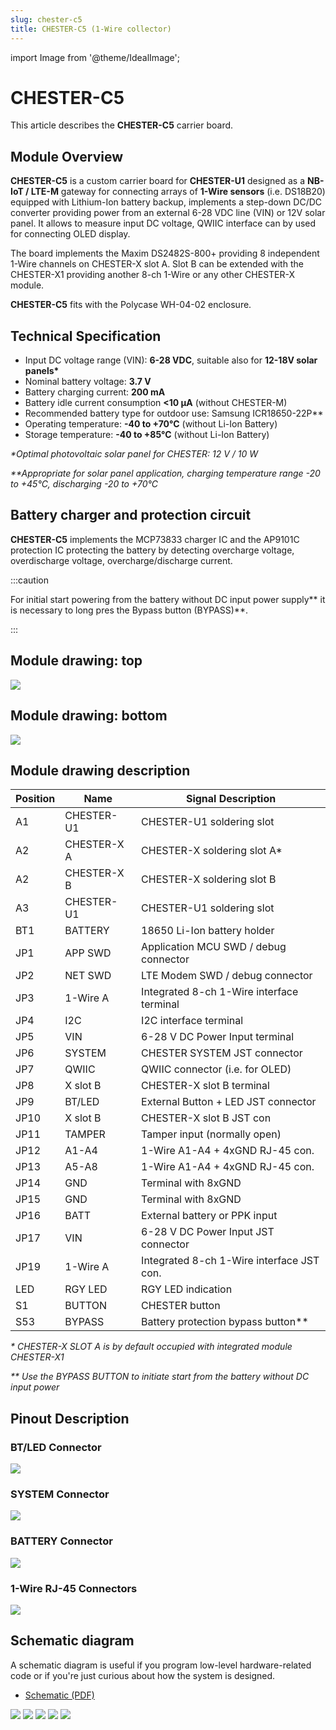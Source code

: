 ```yaml
---
slug: chester-c5
title: CHESTER-C5 (1-Wire collector)
---
```

import Image from '@theme/IdealImage';

# CHESTER-C5
This article describes the **CHESTER-C5** carrier board.

## Module Overview

**CHESTER-C5** is a custom carrier board for **CHESTER-U1** designed as a **NB-IoT / LTE-M** gateway for connecting arrays of **1-Wire sensors** (i.e. DS18B20) equipped with Lithium-Ion battery backup, implements a step-down DC/DC converter providing power from an external 6-28 VDC line (VIN) or 12V solar panel. It allows to measure input DC voltage, QWIIC interface can by used for connecting OLED display.

The board implements the Maxim DS2482S-800+ providing 8 independent 1-Wire channels on CHESTER-X slot A. Slot B can be extended with the CHESTER-X1 providing another 8-ch 1-Wire or any other CHESTER-X module.

**CHESTER-C5** fits with the Polycase WH-04-02 enclosure.

## Technical Specification

* Input DC voltage range (VIN): **6-28 VDC**, suitable also for **12-18V solar panels\***
* Nominal battery voltage: **3.7 V**
* Battery charging current: **200 mA**
* Battery idle current consumption **<10 μA** (without CHESTER-M)
* Recommended battery type for outdoor use: Samsung ICR18650-22P**
* Operating temperature: **-40 to +70°C** (without Li-Ion Battery)
* Storage temperature: **-40 to +85°C** (without Li-Ion Battery)

_\*Optimal photovoltaic solar panel for CHESTER: 12 V / 10 W_

_\**Appropriate for solar panel application, charging temperature range -20 to +45°C, discharging -20 to +70°C_

## Battery charger and protection circuit
**CHESTER-C5** implements the MCP73833 charger IC and the AP9101C protection IC protecting the battery by detecting overcharge voltage, overdischarge voltage, overcharge/discharge current.

:::caution

For initial start powering from the battery without DC input power supply** it is necessary to long pres the Bypass button (BYPASS)**.

:::

## Module drawing: top

![](chester-c5-top.png)

## Module drawing: bottom

![](chester-c5-bot.png)

## Module drawing description

| Position | Name        | Signal Description                        |
| -------- | ----------- | ----------------------------------------- |
| A1       | CHESTER-U1  | CHESTER-U1 soldering slot                 |
| A2       | CHESTER-X A | CHESTER-X soldering slot A*               |
| A2       | CHESTER-X B | CHESTER-X soldering slot B                |
| A3       | CHESTER-U1  | CHESTER-U1 soldering slot                 |
| BT1      | BATTERY     | 18650 Li-Ion battery holder               |
| JP1      | APP SWD     | Application MCU SWD / debug connector     |
| JP2      | NET SWD     | LTE Modem SWD / debug connector           |
| JP3      | 1-Wire A    | Integrated 8-ch 1-Wire interface terminal |
| JP4      | I2C         | I2C interface terminal                    |
| JP5      | VIN         | 6-28 V DC Power Input terminal            |
| JP6      | SYSTEM      | CHESTER SYSTEM JST connector              |
| JP7      | QWIIC       | QWIIC connector (i.e. for OLED)           |
| JP8      | X slot B    | CHESTER-X slot B terminal                 |
| JP9      | BT/LED      | External Button + LED JST connector       |
| JP10     | X slot B    | CHESTER-X slot B JST con                  |
| JP11     | TAMPER      | Tamper input (normally open)              |
| JP12     | A1-A4       | 1-Wire A1-A4 + 4xGND RJ-45 con.           |
| JP13     | A5-A8       | 1-Wire A1-A4 + 4xGND RJ-45 con.           |
| JP14     | GND         | Terminal with 8xGND                       |
| JP15     | GND         | Terminal with 8xGND                       |
| JP16     | BATT        | External battery or PPK input             |
| JP17     | VIN         | 6-28 V DC Power Input JST connector       |
| JP19     | 1-Wire A    | Integrated 8-ch 1-Wire interface JST con. |
| LED      | RGY LED     | RGY LED indication                        |
| S1       | BUTTON      | CHESTER button                            |
| S53      | BYPASS      | Battery protection bypass button**        |

_\* CHESTER-X SLOT A is by default occupied with integrated module CHESTER-X1_

_\** Use the BYPASS BUTTON to initiate start from the battery without DC input power_

## Pinout Description

### BT/LED Connector

![](btn-ext.png)

### SYSTEM Connector

![](system.png)

### BATTERY Connector

![](batt.png)

### 1-Wire RJ-45 Connectors

![](rj-45.png)

## Schematic diagram

A schematic diagram is useful if you program low-level hardware-related code or if you're just curious about how the system is designed.

- [Schematic (PDF)](schematics/hio-chester-c5-r1.1.pdf)

<!--
- [TODO Interactive PCB connector, part, testpoint and signal browser]
-->

![](schematics/hio-chester-c5-r1.1-1.png)
![](schematics/hio-chester-c5-r1.1-2.png)
![](schematics/hio-chester-c5-r1.1-3.png)
![](schematics/hio-chester-c5-r1.1-4.png)
![](schematics/hio-chester-c5-r1.1-5.png)

